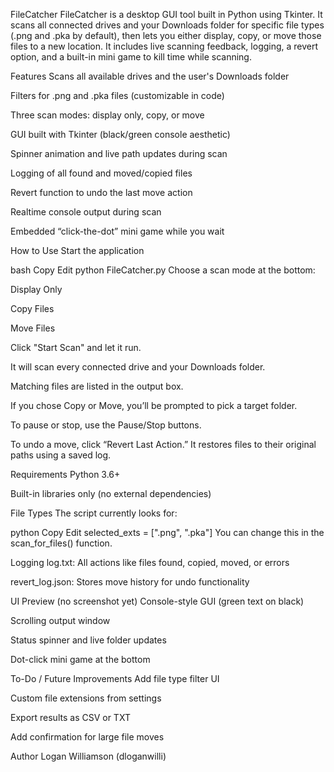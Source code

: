 FileCatcher
FileCatcher is a desktop GUI tool built in Python using Tkinter. It scans all connected drives and your Downloads folder for specific file types (.png and .pka by default), then lets you either display, copy, or move those files to a new location. It includes live scanning feedback, logging, a revert option, and a built-in mini game to kill time while scanning.

Features
Scans all available drives and the user's Downloads folder

Filters for .png and .pka files (customizable in code)

Three scan modes: display only, copy, or move

GUI built with Tkinter (black/green console aesthetic)

Spinner animation and live path updates during scan

Logging of all found and moved/copied files

Revert function to undo the last move action

Realtime console output during scan

Embedded “click-the-dot” mini game while you wait

How to Use
Start the application

bash
Copy
Edit
python FileCatcher.py
Choose a scan mode at the bottom:

Display Only

Copy Files

Move Files

Click "Start Scan" and let it run.

It will scan every connected drive and your Downloads folder.

Matching files are listed in the output box.

If you chose Copy or Move, you’ll be prompted to pick a target folder.

To pause or stop, use the Pause/Stop buttons.

To undo a move, click “Revert Last Action.” It restores files to their original paths using a saved log.

Requirements
Python 3.6+

Built-in libraries only (no external dependencies)

File Types
The script currently looks for:

python
Copy
Edit
selected_exts = [".png", ".pka"]
You can change this in the scan_for_files() function.

Logging
log.txt: All actions like files found, copied, moved, or errors

revert_log.json: Stores move history for undo functionality

UI Preview (no screenshot yet)
Console-style GUI (green text on black)

Scrolling output window

Status spinner and live folder updates

Dot-click mini game at the bottom

To-Do / Future Improvements
Add file type filter UI

Custom file extensions from settings

Export results as CSV or TXT

Add confirmation for large file moves

Author
Logan Williamson (dloganwilli)
